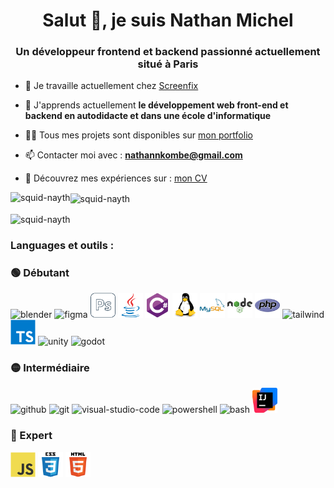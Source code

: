 <link rel="stylesheet" type='text/css' href="https://cdn.jsdelivr.net/gh/devicons/devicon@latest/devicon.min.css" />
          
<h1 align="center">Salut 👋, je suis Nathan Michel</h1>
<h3 align="center">Un développeur frontend et backend passionné actuellement situé à Paris</h3>

- 🔭 Je travaille actuellement chez [Screenfix](Screenfix)

- 🌱 J'apprends actuellement **le développement web front-end et backend en autodidacte et dans une école d'informatique**

- 👨‍💻 Tous mes projets sont disponibles sur [mon portfolio](TDA)

- 📫 Contacter moi avec : **nathannkombe@gmail.com**

- 📄 Découvrez mes expériences sur : [mon CV](TDA)

<p><img align="left" src="https://github-readme-stats.vercel.app/api/top-langs?username=squid-nayth&show_icons=true&locale=en&layout=compact" alt="squid-nayth" /></p>

<p> <img align="center" src="https://github-readme-stats.vercel.app/api?username=squid-nayth&show_icons=true&locale=en" alt="squid-nayth" /></p>

<p><img align="center" src="https://github-readme-streak-stats.herokuapp.com/?user=squid-nayth&" alt="squid-nayth" /></p>

<h3 align="left">Languages et outils :</h3>

### 🟢 Débutant
<p align="left">
  <img src="https://download.blender.org/branding/community/blender_community_badge_white.svg" alt="blender" width="40" height="40"/>
  <img src="https://www.vectorlogo.zone/logos/figma/figma-icon.svg" alt="figma" width="40" height="40"/>
  <img src="https://raw.githubusercontent.com/devicons/devicon/master/icons/photoshop/photoshop-line.svg" alt="photoshop" width="40" height="40"/>
  <img src="https://raw.githubusercontent.com/devicons/devicon/master/icons/java/java-original.svg" alt="java" width="40" height="40"/>
  <img src="https://raw.githubusercontent.com/devicons/devicon/master/icons/csharp/csharp-original.svg" alt="csharp" width="40" height="40"/>
  <img src="https://raw.githubusercontent.com/devicons/devicon/master/icons/linux/linux-original.svg" alt="linux" width="40" height="40"/>
  <img src="https://raw.githubusercontent.com/devicons/devicon/master/icons/mysql/mysql-original-wordmark.svg" alt="mysql" width="40" height="40"/>
  <img src="https://raw.githubusercontent.com/devicons/devicon/master/icons/nodejs/nodejs-original-wordmark.svg" alt="nodejs" width="40" height="40"/>
  <img src="https://raw.githubusercontent.com/devicons/devicon/master/icons/php/php-original.svg" alt="php" width="40" height="40"/>
  <img src="https://www.vectorlogo.zone/logos/tailwindcss/tailwindcss-icon.svg" alt="tailwind" width="40" height="40"/>
  <img src="https://raw.githubusercontent.com/devicons/devicon/master/icons/typescript/typescript-original.svg" alt="typescript" width="40" height="40"/>
  <img src="https://www.vectorlogo.zone/logos/unity3d/unity3d-icon.svg" alt="unity" width="40" height="40"/>
  <img src="https://www.vectorlogo.zone/logos/godotengine/godotengine-icon.svg" alt="godot" width="40" height="40"/>

</p>

### 🟡 Intermédiaire
<p align="left">
  <img src="https://upload.vectorlogo.zone/logos/github/images/47bfd2d4-712f-4dee-9315-f99c611b7598.svg" alt="github" width="40" height="40"/>
  <img src="https://www.vectorlogo.zone/logos/git-scm/git-scm-icon.svg" alt="git" width="40" height="40"/>
  <img src="https://upload.vectorlogo.zone/logos/visualstudio_code/images/a4381320-f83c-4a29-9db3-b241c1d096b1.svg" alt="visual-studio-code" width="40" height="40"/>
  <img src="https://raw.githubusercontent.com/actions/starter-workflows/58e7cd05f5fafcdf73c5efd768127bc8522cfd98/icons/powershell.svg" alt="powershell" width="40" height="40"/>
  <img src="https://www.vectorlogo.zone/logos/gnu_bash/gnu_bash-icon.svg" alt="bash" width="40" height="40"/>
  <img src="https://raw.githubusercontent.com/devicons/devicon/master/icons/intellij/intellij-original.svg" alt="intellij" width="40" height="40"/>
</p>


### 🔴 Expert
<p align="left">
  <img src="https://raw.githubusercontent.com/devicons/devicon/master/icons/javascript/javascript-original.svg" alt="javascript" width="40" height="40"/>
  <img src="https://raw.githubusercontent.com/devicons/devicon/master/icons/css3/css3-original-wordmark.svg" alt="css3" width="40" height="40"/>
  <img src="https://raw.githubusercontent.com/devicons/devicon/master/icons/html5/html5-original-wordmark.svg" alt="html5" width="40" height="40"/>
</p>


